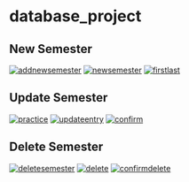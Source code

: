 # database_project

## New Semester
<a href="https://ibb.co/yFw4GZz"><img src="https://i.ibb.co/chGYMZW/addnewsemester.png" alt="addnewsemester" border="0"></a>
<a href="https://ibb.co/fksvQHZ"><img src="https://i.ibb.co/hBSfCVr/newsemester.png" alt="newsemester" border="0"></a>
<a href="https://ibb.co/Cv9SFDk"><img src="https://i.ibb.co/k0DPFvR/firstlast.png" alt="firstlast" border="0"></a>

## Update Semester
<a href="https://ibb.co/V04FDvR"><img src="https://i.ibb.co/nqJXfD9/practice.png" alt="practice" border="0"></a>
<a href="https://ibb.co/MSXygKZ"><img src="https://i.ibb.co/SyLD6H5/updateentry.png" alt="updateentry" border="0"></a>
<a href="https://ibb.co/zGVvdD3"><img src="https://i.ibb.co/HnT8Z3c/confirm.png" alt="confirm" border="0"></a>

## Delete Semester
<a href="https://ibb.co/QHS7kFP"><img src="https://i.ibb.co/X50fDZ7/deletesemester.png" alt="deletesemester" border="0"></a>
<a href="https://ibb.co/PTXS3RN"><img src="https://i.ibb.co/CJCrNqz/delete.png" alt="delete" border="0"></a>
<a href="https://ibb.co/RBmJrDt"><img src="https://i.ibb.co/gPpcqRQ/confirmdelete.png" alt="confirmdelete" border="0"></a>
